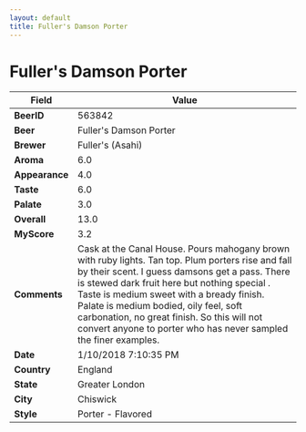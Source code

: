 ```yaml
---
layout: default
title: Fuller's Damson Porter
---
```


# Fuller's Damson Porter

| Field         | Value     |
|---------------|-----------|
| **BeerID** | 563842 |
| **Beer** | Fuller's Damson Porter |
| **Brewer** | Fuller&#39;s (Asahi) |
| **Aroma** | 6.0 |
| **Appearance** | 4.0 |
| **Taste** | 6.0 |
| **Palate** | 3.0 |
| **Overall** | 13.0 |
| **MyScore** | 3.2 |
| **Comments** | Cask at the Canal House. Pours mahogany brown with ruby lights. Tan top. Plum porters rise and fall by their scent. I guess damsons get a pass. There is stewed dark fruit here but nothing special . Taste is medium sweet with a bready finish. Palate is medium bodied, oily feel, soft carbonation, no great finish. So this will not convert anyone to porter who has never sampled the finer examples. |
| **Date** | 1/10/2018 7:10:35 PM |
| **Country** | England |
| **State** | Greater London |
| **City** | Chiswick |
| **Style** | Porter - Flavored |
